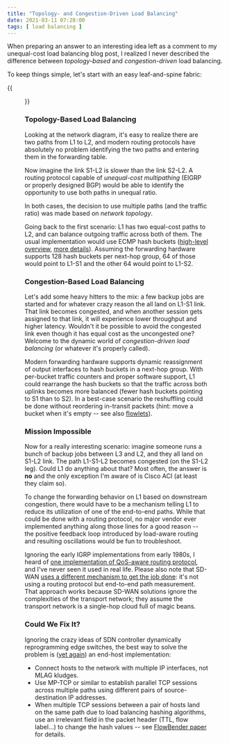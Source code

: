 ```yaml
---
title: "Topology- and Congestion-Driven Load Balancing"
date: 2021-03-11 07:28:00
tags: [ load balancing ]
---
```

When preparing an answer to an interesting idea left as a comment to my unequal-cost load balancing blog post, I realized I never described the difference between *topology-based* and *congestion-driven* load balancing.

To keep things simple, let's start with an easy leaf-and-spine fabric:
<!--more-->
{{<figure src="leaf-spine-fabric.png">}}

### Topology-Based Load Balancing

Looking at the network diagram, it's easy to realize there are two paths from L1 to L2, and modern routing protocols have absolutely no problem identifying the two paths and entering them in the forwarding table.

Now imagine the link S1-L2 is slower than the link S2-L2. A routing protocol capable of *unequal-cost multipathing* (EIGRP or properly designed BGP) would be able to identify the opportunity to use both paths in unequal ratio.

In both cases, the decision to use multiple paths (and the traffic ratio) was made based on *network topology*.

Going back to the first scenario: L1 has two equal-cost paths to L2, and can balance outgoing traffic across both of them. The usual implementation would use ECMP hash buckets ([high-level overview](https://blog.ipspace.net/2020/11/fast-failover-implementation.html), [more details](https://blog.ipspace.net/2015/01/improving-ecmp-load-balancing-with.html)). Assuming the forwarding hardware supports 128 hash buckets per next-hop group, 64 of those would point to L1-S1 and the other 64 would point to L1-S2.

### Congestion-Based Load Balancing

Let's add some heavy hitters to the mix: a few backup jobs are started and for whatever crazy reason the all land on L1-S1 link. That link becomes congested, and when another session gets assigned to that link, it will experience lower throughput and higher latency. Wouldn't it be possible to avoid the congested link even though it has equal cost as the uncongested one? Welcome to the dynamic world of *congestion-driven load balancing* (or whatever it's properly called).

Modern forwarding hardware supports dynamic reassignment of output interfaces to hash buckets in a next-hop group. With per-bucket traffic counters and proper software support, L1 could rearrange the hash buckets so that the traffic across both uplinks becomes more balanced (fewer hash buckets pointing to S1 than to S2). In a best-case scenario the reshuffling could be done without reordering in-transit packets (hint: move a bucket when it's empty -- see also [flowlets](/2015/01/improving-ecmp-load-balancing-with.html)).

### Mission Impossible

Now for a really interesting scenario: imagine someone runs a bunch of backup jobs between L3 and L2, and they all land on S1-L2 link. The path L1-S1-L2 becomes congested (on the S1-L2 leg). Could L1 do anything about that? Most often, the answer is **no** and the only exception I'm aware of is Cisco ACI (at least they claim so).

To change the forwarding behavior on L1 based on downstream congestion, there would have to be a mechanism telling L1 to reduce its utilization of one of the end-to-end paths. While that could be done with a routing protocol, no major vendor ever implemented anything along those lines for a good reason -- the positive feedback loop introduced by load-aware routing and resulting oscillations would be fun to troubleshoot. 

Ignoring the early IGRP implementations from early 1980s, I heard of [one implementation of QoS-aware routing protocol](https://blog.ipspace.net/2015/09/dlsp-qos-aware-routing-protocol-on.html), and I've never seen it used in real life. Please also note that SD-WAN [uses a different mechanism to get the job done](https://blog.ipspace.net/2015/07/routing-protocols-and-sd-wan-apples-and.html): it's not using a routing protocol but end-to-end path measurement. That approach works because SD-WAN solutions ignore the complexities of the transport network; they assume the transport network is a single-hop cloud full of magic beans.

### Could We Fix It?

Ignoring the crazy ideas of SDN controller dynamically reprogramming edge switches, the best way to solve the problem is ([yet again](https://blog.ipspace.net/2011/05/complexity-belongs-to-network-edge.html)) an end-host implementation:

* Connect hosts to the network with multiple IP interfaces, not MLAG kludges.
* Use MP-TCP or similar to establish parallel TCP sessions across multiple paths using different pairs of source-destination IP addresses.
* When multiple TCP sessions between a pair of hosts land on the same path due to load balancing hashing algorithms, use an irrelevant field in the packet header (TTL, flow label...) to change the hash values -- see [FlowBender paper](https://conferences2.sigcomm.org/co-next/2014/CoNEXT_papers/p149.pdf) for details.